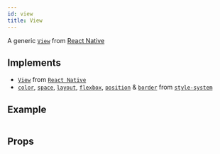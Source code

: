 ```yaml
---
id: view
title: View
---
```


A generic [`View`](https://reactnative.dev/docs/view) from [React Native](https://reactnative.dev/docs/view)

## Implements

- [`View`](https://reactnative.dev/docs/view) from [`React Native`](https://reactnative.dev)
- [`color`](https://styled-system.com/api/#color), [`space`](https://styled-system.com/api/#space), [`layout`](https://styled-system.com/api/#layout), [`flexbox`](https://styled-system.com/api/#flexbox), [`position`](https://styled-system.com/api/#flexbox) & [`border`](https://styled-system.com/api/#border) from [`style-system`](https://styled-system.com/)

## Example

```ComponentSnackPlayer path=basic,View,Basic.tsx

```

## Props

```ComponentPropTable path=basic,View,View.tsx showStylingProps=true

```


<!-- 
```SnackPlayer name=View%20Example
import React from "react";
import { Text, VStack, NativeBaseProvider, View, Center } from "nat`ive-base";

function ViewComponent() {
  return (
    <View
      size={48}
      bg="emerald.400"
      justifyContent="center"
      alignItems="center"
      rounded="md"
    >
      <Text color="white">This is a View</Text>
    </View>
  );
}

// Example template which wraps component with NativeBaseProvider
export default function () {
  return (
    <NativeBaseProvider>
      <Center flex={1}>
        <ViewComponent />
      </Center>
    </NativeBaseProvider>
  );
}
``` -->

